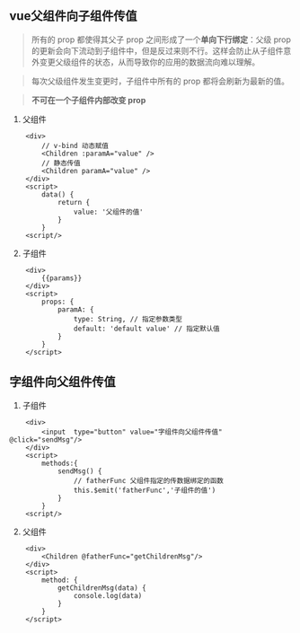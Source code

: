 ## vue父组件向子组件传值
> 所有的 prop 都使得其父子 prop 之间形成了一个**单向下行绑定**：父级 prop 的更新会向下流动到子组件中，但是反过来则不行。这样会防止从子组件意外变更父级组件的状态，从而导致你的应用的数据流向难以理解。

> 每次父级组件发生变更时，子组件中所有的 prop 都将会刷新为最新的值。

> **不可在一个子组件内部改变 prop**

1. 父组件
```
    <div>
        // v-bind 动态赋值
        <Children :paramA="value" /> 
        // 静态传值
        <Children paramA="value" /> 
    </div>
    <script>
        data() {
            return {
                value: '父组件的值'
            }
        }
    <script/>
```
2. 子组件
```
    <div>
        {{params}}
    </div>
    <script>
        props: {
            paramA: {
                type: String, // 指定参数类型
                default: 'default value' // 指定默认值
            }
        }
    </script>
```

## 字组件向父组件传值
1. 子组件
```
    <div>
        <input  type="button" value="字组件向父组件传值" @click="sendMsg"/>
    </div>
    <script>
        methods:{
            sendMsg() {
                // fatherFunc 父组件指定的传数据绑定的函数
                this.$emit('fatherFunc','子组件的值')
            }
        }
    <script/>
```
2. 父组件
```
    <div>
        <Children @fatherFunc="getChildrenMsg"/>
    </div>
    <script>
        method: {
            getChildrenMsg(data) {
                console.log(data) 
            }
        }
    </script>
```
